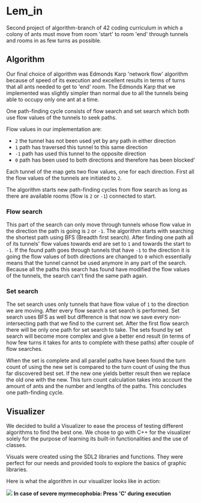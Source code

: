 # Lem_in
Second project of algorithm-branch of 42 coding curriculum in which a colony of ants must move from room 'start' to room 'end' through tunnels and rooms in as few turns as possible.

## Algorithm
Our final choice of algorithm was Edmonds Karp 'network flow' algorithm because of speed of its execution and excellent results in terms of turns that all ants needed to get to 'end' room. The Edmonds Karp that we implemented was slightly simpler than normal due to all the tunnels being able to occupy only one ant at a time.

One path-finding cycle consists of flow search and set search which both use flow values of the tunnels to seek paths.

Flow values in our implementation are:
- `2` the tunnel has not been used yet by any path in either direction
- `1` path has traversed this tunnel to this same direction
- `-1` path has used this tunnel to the opposite direction
- `0` path has been used to both directions and therefore has been blocked'

Each tunnel of the map gets two flow values, one for each direction. First all the flow values of the tunnels are initiated to `2`.

The algorithm starts new path-finding cycles from flow search as long as there are available rooms (flow is `2` or `-1`) connected to start.

### Flow search

This part of the search can only move through tunnels whose flow value in the direction the path is going is `2` or `-1`. The algorithm starts with searching the shortest path using BFS (Breadth first search). After finding one path all of its tunnels' flow values towards end are set to `1` and towards the start to `-1`. If the found path goes through tunnels that have `-1` to the direction it is going the flow values of both directions are changed to `0` which essentially means that the tunnel cannot be used anymore in any part of the search. Because all the paths this search has found have modified the flow values of the tunnels, the search can't find the same path again.

### Set search

The set search uses only tunnels that have flow value of `1` to the direction we are moving. After every flow search a set search is performed. Set search uses BFS as well but difference is that now we save every non-intersecting path that we find to the current set. After the first flow search there will be only one path for set search to take. The sets found by set search will become more complex and give a better end result (in terms of how few turns it takes for ants to complete with these paths) after couple of flow searches.

When the set is complete and all parallel paths have been found the turn count of using the new set is compared to the turn count of using the thus far discovered best set. If the new one yields better result then we replace the old one with the new. This turn count calculation takes into account the amount of ants and the number and lengths of the paths. This concludes one path-finding cycle.

## Visualizer
We decided to build a Visualizer to ease the process of testing different algorithms to find the best one. We chose to go with C++ for the visualizer solely for the purpose of learning its built-in functionalities and the use of classes.

Visuals were created using the SDL2 libraries and functions. They were perfect for our needs and provided tools to explore the basics of graphic libraries.

Here is what the algorithm in our visualizer looks like in action:

![](lem-in.gif)
**In case of severe myrmecophobia: Press 'C' during execution**
